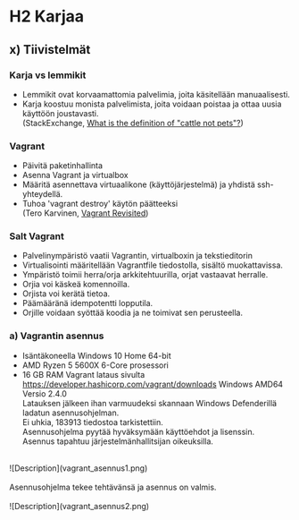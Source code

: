 # H2 Karjaa
## x) Tiivistelmät
### Karja vs lemmikit
- Lemmikit ovat korvaamattomia palvelimia, joita käsitellään manuaalisesti.
- Karja koostuu monista palvelimista, joita voidaan poistaa ja ottaa uusia käyttöön joustavasti.<br>
(StackExchange,  <a href="https://devops.stackexchange.com/questions/653/what-is-the-definition-of-cattle-not-pets#654">What is the definition of "cattle not pets"?</a>)<br>
### Vagrant
- Päivitä paketinhallinta
- Asenna Vagrant ja virtualbox
- Määritä asennettava virtuaalikone (käyttöjärjestelmä) ja yhdistä ssh-yhteydellä.
- Tuhoa 'vagrant destroy' käytön päätteeksi<br>
(Tero Karvinen, <a href="https://terokarvinen.com/2017/04/11/vagrant-revisited-install-boot-new-virtual-machine-in-31-seconds/">Vagrant Revisited</a>)
### Salt Vagrant
- Palvelinympäristö vaatii Vagrantin, virtualboxin ja tekstieditorin
- Virtualisointi määritellään Vagrantfile tiedostolla, sisältö muokattavissa.
- Ympäristö toimii herra/orja arkkitehtuurilla, orjat vastaavat herralle.
- Orjia voi käskeä komennoilla.
- Orjista voi kerätä tietoa.
- Päämääränä idempotentti lopputila.
- Orjille voidaan syöttää koodia ja ne toimivat sen perusteella.
### a) Vagrantin asennus
- Isäntäkoneella Windows 10 Home 64-bit
- AMD Ryzen 5 5600X 6-Core prosessori
- 16 GB RAM
Vagrant lataus sivulta https://developer.hashicorp.com/vagrant/downloads Windows AMD64 Versio 2.4.0 <br>
Latauksen jälkeen ihan varmuudeksi skannaan Windows Defenderillä ladatun asennusohjelman.<br>
Ei uhkia, 183913 tiedostoa tarkistettiin. <br>
Asennusohjelma pyytää hyväksymään käyttöehdot ja lisenssin.<br>
Asennus tapahtuu järjestelmänhallitsijan oikeuksilla.<br>
<br>
![Description](vagrant_asennus1.png)
<br>
<br>
Asennusohjelma tekee tehtävänsä ja asennus on valmis. <br>
<br>
![Description](vagrant_asennus2.png)
<br>
<br>
